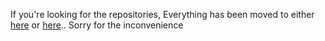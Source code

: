 If you're looking for the repositories, Everything has been moved to either [here](https://github.com/pikakid98) or [here](https://github.com/pikakid98-games).. Sorry for the inconvenience